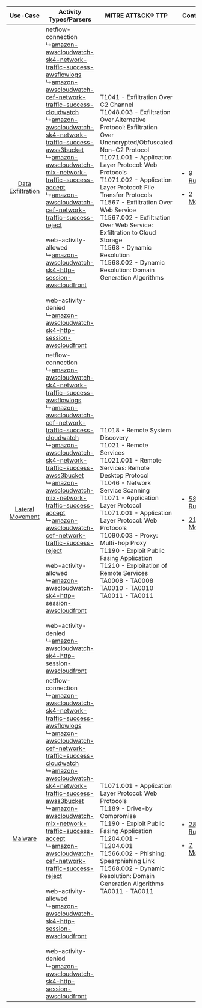 |    Use-Case    | Activity Types/Parsers    | MITRE ATT&CK® TTP    | Content    |
|:----:| ---- | ---- | ---- |
| [Data Exfiltration](../../../UseCases/uc_data_exfiltration.md) |  netflow-connection<br> ↳[amazon-awscloudwatch-sk4-network-traffic-success-awsflowlogs](Ps/pC_amazonawscloudwatchsk4networktrafficsuccessawsflowlogs.md)<br> ↳[amazon-awscloudwatch-cef-network-traffic-success-cloudwatch](Ps/pC_amazonawscloudwatchcefnetworktrafficsuccesscloudwatch.md)<br> ↳[amazon-awscloudwatch-sk4-network-traffic-success-awss3bucket](Ps/pC_amazonawscloudwatchsk4networktrafficsuccessawss3bucket.md)<br> ↳[amazon-awscloudwatch-mix-network-traffic-success-accept](Ps/pC_amazonawscloudwatchmixnetworktrafficsuccessaccept.md)<br> ↳[amazon-awscloudwatch-cef-network-traffic-success-reject](Ps/pC_amazonawscloudwatchcefnetworktrafficsuccessreject.md)<br><br> web-activity-allowed<br> ↳[amazon-awscloudwatch-sk4-http-session-awscloudfront](Ps/pC_amazonawscloudwatchsk4httpsessionawscloudfront.md)<br><br> web-activity-denied<br> ↳[amazon-awscloudwatch-sk4-http-session-awscloudfront](Ps/pC_amazonawscloudwatchsk4httpsessionawscloudfront.md)<br> | T1041 - Exfiltration Over C2 Channel<br>T1048.003 - Exfiltration Over Alternative Protocol: Exfiltration Over Unencrypted/Obfuscated Non-C2 Protocol<br>T1071.001 - Application Layer Protocol: Web Protocols<br>T1071.002 - Application Layer Protocol: File Transfer Protocols<br>T1567 - Exfiltration Over Web Service<br>T1567.002 - Exfiltration Over Web Service: Exfiltration to Cloud Storage<br>T1568 - Dynamic Resolution<br>T1568.002 - Dynamic Resolution: Domain Generation Algorithms<br> | [<ul><li>9 Rules</li></ul><ul><li>2 Models</li></ul>](RM/r_m_amazon_aws_cloudwatch_Data_Exfiltration.md)  |
|  [Lateral Movement](../../../UseCases/uc_lateral_movement.md)  |  netflow-connection<br> ↳[amazon-awscloudwatch-sk4-network-traffic-success-awsflowlogs](Ps/pC_amazonawscloudwatchsk4networktrafficsuccessawsflowlogs.md)<br> ↳[amazon-awscloudwatch-cef-network-traffic-success-cloudwatch](Ps/pC_amazonawscloudwatchcefnetworktrafficsuccesscloudwatch.md)<br> ↳[amazon-awscloudwatch-sk4-network-traffic-success-awss3bucket](Ps/pC_amazonawscloudwatchsk4networktrafficsuccessawss3bucket.md)<br> ↳[amazon-awscloudwatch-mix-network-traffic-success-accept](Ps/pC_amazonawscloudwatchmixnetworktrafficsuccessaccept.md)<br> ↳[amazon-awscloudwatch-cef-network-traffic-success-reject](Ps/pC_amazonawscloudwatchcefnetworktrafficsuccessreject.md)<br><br> web-activity-allowed<br> ↳[amazon-awscloudwatch-sk4-http-session-awscloudfront](Ps/pC_amazonawscloudwatchsk4httpsessionawscloudfront.md)<br><br> web-activity-denied<br> ↳[amazon-awscloudwatch-sk4-http-session-awscloudfront](Ps/pC_amazonawscloudwatchsk4httpsessionawscloudfront.md)<br> | T1018 - Remote System Discovery<br>T1021 - Remote Services<br>T1021.001 - Remote Services: Remote Desktop Protocol<br>T1046 - Network Service Scanning<br>T1071 - Application Layer Protocol<br>T1071.001 - Application Layer Protocol: Web Protocols<br>T1090.003 - Proxy: Multi-hop Proxy<br>T1190 - Exploit Public Fasing Application<br>T1210 - Exploitation of Remote Services<br>TA0008 - TA0008<br>TA0010 - TA0010<br>TA0011 - TA0011<br>    | [<ul><li>58 Rules</li></ul><ul><li>21 Models</li></ul>](RM/r_m_amazon_aws_cloudwatch_Lateral_Movement.md) |
|    [Malware](../../../UseCases/uc_malware.md)    |  netflow-connection<br> ↳[amazon-awscloudwatch-sk4-network-traffic-success-awsflowlogs](Ps/pC_amazonawscloudwatchsk4networktrafficsuccessawsflowlogs.md)<br> ↳[amazon-awscloudwatch-cef-network-traffic-success-cloudwatch](Ps/pC_amazonawscloudwatchcefnetworktrafficsuccesscloudwatch.md)<br> ↳[amazon-awscloudwatch-sk4-network-traffic-success-awss3bucket](Ps/pC_amazonawscloudwatchsk4networktrafficsuccessawss3bucket.md)<br> ↳[amazon-awscloudwatch-mix-network-traffic-success-accept](Ps/pC_amazonawscloudwatchmixnetworktrafficsuccessaccept.md)<br> ↳[amazon-awscloudwatch-cef-network-traffic-success-reject](Ps/pC_amazonawscloudwatchcefnetworktrafficsuccessreject.md)<br><br> web-activity-allowed<br> ↳[amazon-awscloudwatch-sk4-http-session-awscloudfront](Ps/pC_amazonawscloudwatchsk4httpsessionawscloudfront.md)<br><br> web-activity-denied<br> ↳[amazon-awscloudwatch-sk4-http-session-awscloudfront](Ps/pC_amazonawscloudwatchsk4httpsessionawscloudfront.md)<br> | T1071.001 - Application Layer Protocol: Web Protocols<br>T1189 - Drive-by Compromise<br>T1190 - Exploit Public Fasing Application<br>T1204.001 - T1204.001<br>T1566.002 - Phishing: Spearphishing Link<br>T1568.002 - Dynamic Resolution: Domain Generation Algorithms<br>TA0011 - TA0011<br>    | [<ul><li>28 Rules</li></ul><ul><li>7 Models</li></ul>](RM/r_m_amazon_aws_cloudwatch_Malware.md)    |